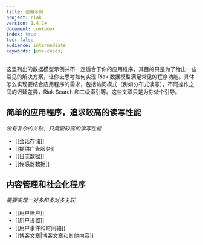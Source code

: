```yaml
---
title: 使用示例
project: riak
version: 1.4.2+
document: cookbook
index: true
toc: false
audience: intermediate
keywords: [use-cases]
---
```


这里列出的数据模型示例并不一定适合于你的应用程序，其目的只是为了给出一些常见的解决方案，让你去思考如何实现 Riak 数据模型满足常见的程序功能。具体怎么实现要结合应用程序的需求，包括访问模式（例如分布式读写），不同操作之间的迟延差异，Riak Search 和二级索引等。这些文章只是为你做个引导。

## 简单的应用程序，追求较高的读写性能

*没有复杂的关联，只需要较高的读写性能*

* [[会话存储]]
* [[提供广告服务]]
* [[日志数据]]
* [[传感器数据]]

## 内容管理和社会化程序

*需要实现一对多和多对多关联*

* [[用户账户]]
* [[用户设置]]
* [[用户事件和时间轴]]
* [[博客文章|博客文章和其他内容]]

<!--

## Common SQL Design Patterns

*Reproducing common SQL models/queries in Riak*

* [[计数]]
* [[条件求和]]

 -->
